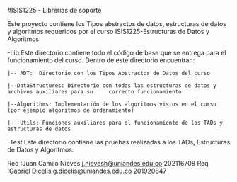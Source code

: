 #ISIS1225 - Librerias de soporte

Este proyecto contiene los Tipos abstractos de datos, estructuras de datos y algoritmos requeridos por el curso ISIS1225-Estructuras de Datos y Algoritmos

-Lib
Este directorio contiene todo el código de base que se entrega para el funcionamiento del curso.  Dentro de este directorio encuentran:

```
|-- ADT:  Directorio con los Tipos Abstractos de Datos del curso

|--DataStructures: Directorio con todas las estructuras de datos y archivos auxiliares para su     correcto funcionamiento

|--Algorithms: Implementación de los algoritmos vistos en el curso (por ejemplo algoritmos de ordenamiento)

|-- Utils: Funciones auxiliares para el funcionamiento de los TADs y estructuras de datos
```

-Test
Este directorio contiene las pruebas realizadas a los TADs, Estructuras de Datos y Algoritmos.


Req :Juan Camilo Nieves j.nievesh@uniandes.edu.co 202116708
Req :Gabriel Dicelis g.dicelis@uniandes.edu.co 201920847
